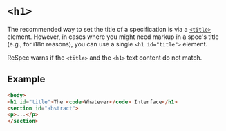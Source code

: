 # `<h1>`

The recommended way to set the title of a specification is via a [`<title>`](title) element. However, in cases  where you might need markup in a spec's title (e.g., for i18n reasons), you can use a single `<h1 id="title">` element. 

ReSpec warns if the `<title>` and the `<h1>` text content do not match. 

## Example 

```HTML
<body>
<h1 id="title">The <code>Whatever</code> Interface</h1>
<section id="abstract">
<p>...</p>
</section>
``` 
